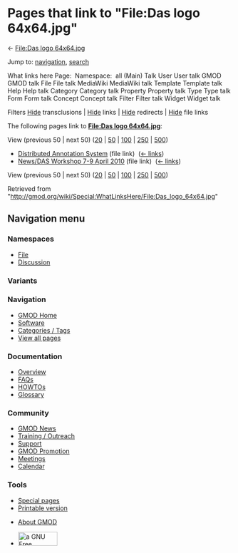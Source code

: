 <div id="mw-page-base" class="noprint">

</div>

<div id="mw-head-base" class="noprint">

</div>

<div id="content" class="mw-body" role="main">

<span id="top"></span>

<div id="mw-js-message" style="display:none;">

</div>



# <span dir="auto">Pages that link to "File:Das logo 64x64.jpg"</span>

<div id="bodyContent">

<div id="contentSub">

← [File:Das logo
64x64.jpg](/wiki/File:Das_logo_64x64.jpg "File:Das logo 64x64.jpg")

</div>

<div id="jump-to-nav" class="mw-jump">

Jump to: [navigation](#mw-navigation), [search](#p-search)

</div>

<div id="mw-content-text">

What links here Page:  Namespace:  all (Main) Talk User User talk GMOD
GMOD talk File File talk MediaWiki MediaWiki talk Template Template talk
Help Help talk Category Category talk Property Property talk Type Type
talk Form Form talk Concept Concept talk Filter Filter talk Widget
Widget talk

Filters
[Hide](/mediawiki/index.php?title=Special:WhatLinksHere/File:Das_logo_64x64.jpg&hidetrans=1 "Special:WhatLinksHere/File:Das logo 64x64.jpg")
transclusions \|
[Hide](/mediawiki/index.php?title=Special:WhatLinksHere/File:Das_logo_64x64.jpg&hidelinks=1 "Special:WhatLinksHere/File:Das logo 64x64.jpg")
links \|
[Hide](/mediawiki/index.php?title=Special:WhatLinksHere/File:Das_logo_64x64.jpg&hideredirs=1 "Special:WhatLinksHere/File:Das logo 64x64.jpg")
redirects \|
[Hide](/mediawiki/index.php?title=Special:WhatLinksHere/File:Das_logo_64x64.jpg&hideimages=1 "Special:WhatLinksHere/File:Das logo 64x64.jpg")
file links

The following pages link to **[File:Das logo
64x64.jpg](/wiki/File:Das_logo_64x64.jpg "File:Das logo 64x64.jpg")**:

View (previous 50 \| next 50)
([20](/mediawiki/index.php?title=Special:WhatLinksHere/File:Das_logo_64x64.jpg&limit=20 "Special:WhatLinksHere/File:Das logo 64x64.jpg")
\|
[50](/mediawiki/index.php?title=Special:WhatLinksHere/File:Das_logo_64x64.jpg&limit=50 "Special:WhatLinksHere/File:Das logo 64x64.jpg")
\|
[100](/mediawiki/index.php?title=Special:WhatLinksHere/File:Das_logo_64x64.jpg&limit=100 "Special:WhatLinksHere/File:Das logo 64x64.jpg")
\|
[250](/mediawiki/index.php?title=Special:WhatLinksHere/File:Das_logo_64x64.jpg&limit=250 "Special:WhatLinksHere/File:Das logo 64x64.jpg")
\|
[500](/mediawiki/index.php?title=Special:WhatLinksHere/File:Das_logo_64x64.jpg&limit=500 "Special:WhatLinksHere/File:Das logo 64x64.jpg"))

- [Distributed Annotation
  System](/wiki/Distributed_Annotation_System "Distributed Annotation System")
  (file link) ‎ <span class="mw-whatlinkshere-tools">([←
  links](/mediawiki/index.php?title=Special:WhatLinksHere&target=Distributed+Annotation+System "Special:WhatLinksHere"))</span>
- [News/DAS Workshop 7-9 April
  2010](/wiki/News/DAS_Workshop_7-9_April_2010 "News/DAS Workshop 7-9 April 2010")
  (file link) ‎ <span class="mw-whatlinkshere-tools">([←
  links](/mediawiki/index.php?title=Special:WhatLinksHere&target=News%2FDAS+Workshop+7-9+April+2010 "Special:WhatLinksHere"))</span>

View (previous 50 \| next 50)
([20](/mediawiki/index.php?title=Special:WhatLinksHere/File:Das_logo_64x64.jpg&limit=20 "Special:WhatLinksHere/File:Das logo 64x64.jpg")
\|
[50](/mediawiki/index.php?title=Special:WhatLinksHere/File:Das_logo_64x64.jpg&limit=50 "Special:WhatLinksHere/File:Das logo 64x64.jpg")
\|
[100](/mediawiki/index.php?title=Special:WhatLinksHere/File:Das_logo_64x64.jpg&limit=100 "Special:WhatLinksHere/File:Das logo 64x64.jpg")
\|
[250](/mediawiki/index.php?title=Special:WhatLinksHere/File:Das_logo_64x64.jpg&limit=250 "Special:WhatLinksHere/File:Das logo 64x64.jpg")
\|
[500](/mediawiki/index.php?title=Special:WhatLinksHere/File:Das_logo_64x64.jpg&limit=500 "Special:WhatLinksHere/File:Das logo 64x64.jpg"))

</div>

<div class="printfooter">

Retrieved from
"<http://gmod.org/wiki/Special:WhatLinksHere/File:Das_logo_64x64.jpg>"

</div>

<div id="catlinks" class="catlinks catlinks-allhidden">

</div>

<div class="visualClear">

</div>

</div>

</div>

<div id="mw-navigation">

## Navigation menu

<div id="mw-head">



<div id="left-navigation">

<div id="p-namespaces" class="vectorTabs" role="navigation"
aria-labelledby="p-namespaces-label">

### Namespaces

- <span id="ca-nstab-image"><a href="/wiki/File:Das_logo_64x64.jpg" accesskey="c"
  title="View the file page [c]">File</a></span>
- <span id="ca-talk"><a
  href="/mediawiki/index.php?title=File_talk:Das_logo_64x64.jpg&amp;action=edit&amp;redlink=1"
  accesskey="t"
  title="Discussion about the content page [t]">Discussion</a></span>

</div>

<div id="p-variants" class="vectorMenu emptyPortlet" role="navigation"
aria-labelledby="p-variants-label">

### 

### Variants[](#)

<div class="menu">

</div>

</div>

</div>

<div id="right-navigation">





</div>



</div>

</div>

</div>

<div id="mw-panel">

<div id="p-logo" role="banner">

<a href="/wiki/Main_Page"
style="background-image: url(http://gmod.org/images/GMOD-cogs.png);"
title="Visit the main page"></a>

</div>

<div id="p-Navigation" class="portal" role="navigation"
aria-labelledby="p-Navigation-label">

### Navigation

<div class="body">

- <span id="n-GMOD-Home">[GMOD Home](/wiki/Main_Page)</span>
- <span id="n-Software">[Software](/wiki/GMOD_Components)</span>
- <span id="n-Categories-.2F-Tags">[Categories /
  Tags](/wiki/Categories)</span>
- <span id="n-View-all-pages">[View all
  pages](/wiki/Special:AllPages)</span>

</div>

</div>

<div id="p-Documentation" class="portal" role="navigation"
aria-labelledby="p-Documentation-label">

### Documentation

<div class="body">

- <span id="n-Overview">[Overview](/wiki/Overview)</span>
- <span id="n-FAQs">[FAQs](/wiki/Category:FAQ)</span>
- <span id="n-HOWTOs">[HOWTOs](/wiki/Category:HOWTO)</span>
- <span id="n-Glossary">[Glossary](/wiki/Glossary)</span>

</div>

</div>

<div id="p-Community" class="portal" role="navigation"
aria-labelledby="p-Community-label">

### Community

<div class="body">

- <span id="n-GMOD-News">[GMOD News](/wiki/GMOD_News)</span>
- <span id="n-Training-.2F-Outreach">[Training /
  Outreach](/wiki/Training_and_Outreach)</span>
- <span id="n-Support">[Support](/wiki/Support)</span>
- <span id="n-GMOD-Promotion">[GMOD
  Promotion](/wiki/GMOD_Promotion)</span>
- <span id="n-Meetings">[Meetings](/wiki/Meetings)</span>
- <span id="n-Calendar">[Calendar](/wiki/Calendar)</span>

</div>

</div>

<div id="p-tb" class="portal" role="navigation"
aria-labelledby="p-tb-label">

### Tools

<div class="body">

- <span id="t-specialpages"><a href="/wiki/Special:SpecialPages" accesskey="q"
  title="A list of all special pages [q]">Special pages</a></span>
- <span id="t-print"><a
  href="/mediawiki/index.php?title=Special:WhatLinksHere/File:Das_logo_64x64.jpg&amp;printable=yes"
  rel="alternate" accesskey="p"
  title="Printable version of this page [p]">Printable version</a></span>

</div>

</div>

</div>

</div>

<div id="footer" role="contentinfo">

- <span id="footer-places-about">[About
  GMOD](/wiki/GMOD:About "GMOD:About")</span>

<!-- -->

- <span id="footer-copyrightico">[<img src="http://www.gnu.org/graphics/gfdl-logo-small.png" width="88"
  height="31" alt="a GNU Free Documentation License" />](http://www.gnu.org/licenses/fdl-1.3.html)</span>


<div style="clear:both">

</div>

</div>
